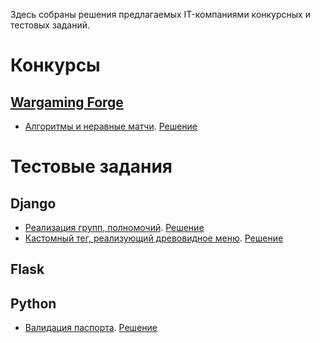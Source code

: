 Здесь собраны решения предлагаемых IT-компаниями конкурсных и тестовых заданий.

# Конкурсы

## [Wargaming Forge](http://wgforge.wargaming.com/)

- [Алгоритмы и неравные матчи](https://github.com/mxmaslin/Test-tasks/blob/master/descriptions/contests/Wargaming%20Forge%20Task/Task%20description.md "Алгоритмическое задание конкурса Wargaming Forge"). [Решение](https://github.com/mxmaslin/Test-tasks/blob/master/descriptions/contests/Wargaming%20Forge%20Task/Username_task_1_src.py "Решение алгоритмического задания конкурса Wargaming Forge")

# Тестовые задания

## Django

- [Реализация групп, полномочий](https://github.com/mxmaslin/Test-tasks/blob/master/descriptions/tests/groups_permissions.md "Задание на реализацию групп и полномочий в Django"). [Решение](https://github.com/mxmaslin/Test-tasks/tree/master/solutions/tests_django/loans "Решение задания на реализацию групп и полномочий в Django")
- [Кастомный тег, реализующий древовидное меню](https://github.com/mxmaslin/Test-tasks/blob/master/descriptions/tests/tree_menu_tag.md "Задание на реализацию кастомного тега для древовидного меню"). [Решение](https://github.com/mxmaslin/Test-tasks/tree/master/solutions/tests_django/menu_tag " Решение задания на реализацию кастомного тега для древовидного меню")

## Flask

## Python

- [Валидация паспорта](https://github.com/mxmaslin/Test-tasks/blob/master/descriptions/tests/passport_validation.md "Задание на валидацию паспорта"). [Решение](https://github.com/mxmaslin/Test-tasks/blob/master/solutions/python/passport_validator.py "Решение задания на валидацию паспорта")
